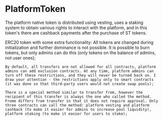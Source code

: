 # PlatformToken

The platform native token is distributed using vesting, uses a staking system to obtain various rights to interact with the platform, and in this token's there are cashback payments after the purchase of ST tokens.

ERC20 token with some extra functionality:
    All tokens are changed during initialization and further dominance is not possible. It is possible to burn tokens, but only admins can do this (only tokens on the balance of admins, not user ones);

    By default, all transfers are not allowed for all contracts, platform admins can add exclusion contracts. At any time, platform admins can turn off these restrictions, and they will never be turned back on. I draw your attention - the restrictions apply only to smart contracts (it was done so that third-party users would not create swap pools);

    There is a special method similar to transfer from, however the recipient of this transfer is always the one who called the method. Frome differs from transfer in that it does not require approval. Only three contracts can call the method: platform vesting and platform cashback (to make it easier for admins to increase pool liquidity), platform staking (to make it easier for users to stake);

